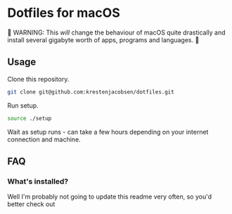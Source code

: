 # Dotfiles for macOS

:rotating_light: WARNING: This *will* change the behaviour of macOS quite drastically and install several gigabyte worth of apps, programs and languages. :rotating_light:

## Usage

Clone this repository.

```bash
git clone git@github.com:krestenjacobsen/dotfiles.git
```

Run setup.

```bash
source ./setup
```

Wait as setup runs - can take a few hours depending on your internet connection and machine.

## FAQ

### What's installed?

Well I'm probably not going to update this readme very often, so you'd better check out  
